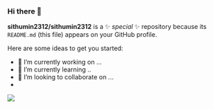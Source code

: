 ### Hi there 👋


**sithumin2312/sithumin2312** is a ✨ _special_ ✨ repository because its `README.md` (this file) appears on your GitHub profile.

Here are some ideas to get you started:

- 🔭 I’m currently working on ...
- 🌱 I’m currently learning ..
- 👯 I’m looking to collaborate on ...
-  
![](https://komarev.com/ghpvc/?username=sithumin2312&color=blueviolet)
